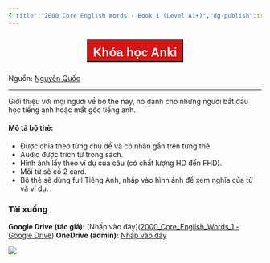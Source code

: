 ```yaml
---
{"title":"2000 Core English Words - Book 1 (Level A1+)","dg-publish":true,"dg-hide":true,"member":"FREE","author":"Nguyễn Quốc","language":"English","tags":["shared-deck","english","A1"],"permalink":"/vii-tong-hop-mot-so-bo-the/2000-core-english-words-book-1-level-a1/","hide":true,"dgPassFrontmatter":true}
---
```


<div style="display: flex; flex-direction: column; align-items: center; cursor: pointer;">
  <a href="https://hocanki.com/tham-gia-nhom-huong-dan-anki/" target="_blank">
    <button style="height:45px;font-size: 24px; padding: 10px; margin: 10px 0; background: #D71313; font-weight: 600; color: white;">Khóa học Anki</button>
  </a>
</div>

Nguồn: [Nguyễn Quốc](https://www.facebook.com/groups/ankivocabulary/posts/1217654725660849/)

---

Giới thiệu với mọi người về bộ thẻ này, nó dành cho những người bắt đầu học tiếng anh hoặc mất gốc tiếng anh. 

#### Mô tả bộ thẻ:

- Được chia theo từng chủ đề và có nhãn gắn trên từng thẻ.
- Audio được trích từ trong sách.
- Hình ảnh lấy theo ví dụ của câu (có chất lượng HD đến FHD).
- Mỗi từ sẽ có 2 card.
- Bộ thẻ sẽ dùng full Tiếng Anh, nhấp vào hình ảnh để xem nghĩa của từ và ví dụ.
### Tải xuống

**Google Drive (tác giả):** [Nhấp vào đây]([2000_Core_English_Words_1 - Google Drive](https://drive.google.com/drive/folders/1FMbsEAKlyW85g3Xwmxoo6wdzv-NIQeuc))
**OneDrive (admin):** [Nhấp vào đây](https://1drv.ms/f/s!AnGRjCvbms2VisUEZAkCLVciFhFEqw?e=5YO3BM)

![](https://i.imgur.com/PHl4kAc.jpg)